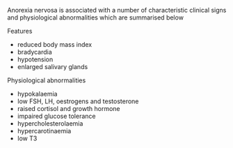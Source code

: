 Anorexia nervosa is associated with a number of characteristic clinical signs and physiological abnormalities which are summarised below  
  
Features  
* reduced body mass index
* bradycardia
* hypotension
* enlarged salivary glands

  
Physiological abnormalities  
* hypokalaemia
* low FSH, LH, oestrogens and testosterone
* raised cortisol and growth hormone
* impaired glucose tolerance
* hypercholesterolaemia
* hypercarotinaemia
* low T3
